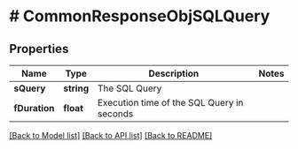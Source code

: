 # # CommonResponseObjSQLQuery

## Properties

Name | Type | Description | Notes
------------ | ------------- | ------------- | -------------
**sQuery** | **string** | The SQL Query |
**fDuration** | **float** | Execution time of the SQL Query in seconds |

[[Back to Model list]](../../README.md#models) [[Back to API list]](../../README.md#endpoints) [[Back to README]](../../README.md)

